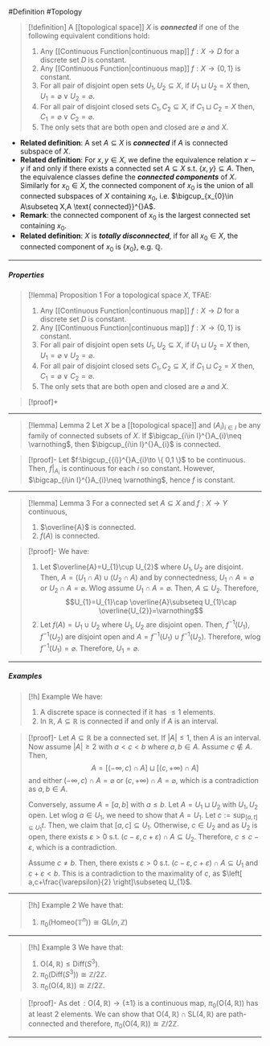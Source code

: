 #Definition #Topology 

> [!definition]
> A [[topological space]] $X$ is ***connected*** if one of the following equivalent conditions hold:
> 1. Any [[Continuous Function|continuous map]] $f:X\to D$ for a discrete set $D$ is constant.
> 2. Any [[Continuous Function|continuous map]] $f:X\to \{ 0,1 \}$ is constant.
> 4. For all pair of disjoint open sets $U_{1},U_{2}\subseteq X$, if $U_{1}\sqcup U_{2}=X$ then, $U_{1}=\varnothing\lor U_{2}=\varnothing$.
> 5. For all pair of disjoint closed sets $C_{1},C_{2}\subseteq X$, if $C_{1}\sqcup C_{2}=X$ then, $C_{1}=\varnothing\lor C_{2}=\varnothing$.
> 6. The only sets that are both open and closed are $\varnothing$ and $X$.
- **Related definition**: A set $A\subseteq X$ is ***connected*** if $A$ is connected subspace of $X$. 
- **Related definition**: For $x,y\in X$, we define the equivalence relation $x\sim y$ if and only if there exists a connected set $A\subseteq X$ s.t. $\{ x,y \}\subseteq A$. Then, the equivalence classes define the ***connected components*** of $X$. Similarly for $x_{0}\in X$, the connected component of $x_{0}$ is the union of all connected subspaces of $X$ containing $x_{0}$, i.e. $\bigcup_{x_{0}\in A\subseteq X,A \text{ connected}}^{}A$.
- **Remark**: the connected component of $x_{0}$ is the largest connected set containing $x_{0}$.
- **Related definition**: $X$ is ***totally disconnected***, if for all $x_{0}\in X$, the connected component of $x_{0}$ is $\{ x_{0} \}$, e.g. $\mathbb{Q}$.
---
##### Properties

> [!lemma] Proposition 1
> For a topological space $X$, TFAE:
> 1. Any [[Continuous Function|continuous map]] $f:X\to D$ for a discrete set $D$ is constant.
> 2. Any [[Continuous Function|continuous map]] $f:X\to \{ 0,1 \}$ is constant.
> 4. For all pair of disjoint open sets $U_{1},U_{2}\subseteq X$, if $U_{1}\sqcup U_{2}=X$ then, $U_{1}=\varnothing\lor U_{2}=\varnothing$.
> 5. For all pair of disjoint closed sets $C_{1},C_{2}\subseteq X$, if $C_{1}\sqcup C_{2}=X$ then, $C_{1}=\varnothing\lor C_{2}=\varnothing$.
> 5. The only sets that are both open and closed are $\varnothing$ and $X$.

> [!proof]+
> 
---
> [!lemma] Lemma 2
> Let $X$ be a [[topological space]] and $(A_{i})_{i\in I}$ be any family of connected subsets of $X$. If $\bigcap_{i\in I}^{}A_{i}\neq \varnothing$, then $\bigcup_{i\in I}^{}A_{i}$ is connected.

> [!proof]-
> Let $f:\bigcup_{{i}}^{}A_{i}\to \{ 0,1 \}$ to be continuous. Then, $f|_{A_{i}}$ is continuous for each $i$ so constant. However, $\bigcap_{i\in I}^{}A_{i}\neq \varnothing$, hence $f$ is constant.
---

> [!lemma] Lemma 3
> For a connected set $A\subseteq X$ and $f:X\to Y$ continuous, 
> 1. $\overline{A}$ is connected.
> 2. $f(A)$ is connected.

> [!proof]-
> We have: 
> 1. Let $\overline{A}=U_{1}\cup U_{2}$ where $U_{1},U_{2}$ are disjoint. Then, $A=(U_{1}\cap A)\cup(U_{2}\cap A)$ and by connectedness, $U_{1}\cap A=\varnothing$ or $U_{2}\cap A=\varnothing$. Wlog assume $U_{1}\cap A=\varnothing$. Then, $A\subseteq U_{2}$. Therefore, $$U_{1}=U_{1}\cap \overline{A}\subseteq U_{1}\cap \overline{U_{2}}=\varnothing$$
> 2. Let $f(A)=U_{1}\cup U_{2}$ where $U_{1},U_{2}$ are disjoint open. Then, $f^{-1}(U_{1}),f^{-1}(U_{2})$ are disjoint open and $A=f^{-1}(U_{1})\cup f^{-1}(U_{2})$. Therefore, wlog $f^{-1}(U_{1})=\varnothing$. Therefore, $U_{1}=\varnothing$.

---
##### Examples
> [!h] Example
> We have: 
> 1. A discrete space is connected if it has $\leq 1$ elements.
> 2. In $\mathbb{R}$, $A\subseteq \mathbb{R}$ is connected if and only if $A$ is an interval.

> [!proof]-
> Let $A\subseteq \mathbb{R}$ be a connected set. If $\left| A \right|\leq 1$, then $A$ is an interval. Now assume $\left| A \right|\geq 2$ with $a<c<b$ where $a,b\in A$. Assume $c\notin A$. Then, $$A=[(-\infty,c)\cap A]\sqcup[(c,+\infty)\cap A]$$and either $(-\infty,c)\cap A=\varnothing$ or  $(c,+\infty)\cap A=\varnothing$, which is a contradiction as $a,b\in A$.
> 
> Conversely, assume $A=[a,b]$ with $a\leq b$. Let $A=U_{1}\sqcup U_{2}$ with $U_{1},U_{2}$ open. Let wlog $a\in U_{1}$, we need to show that $A=U_{1}$. Let $c:=\sup_{{[a,t]\subseteq U_{1}}} t$. Then, we claim that $[a,c]\subseteq U_{1}$. Otherwise, $c\in U_{2}$ and as $U_{2}$ is open, there exists $\varepsilon>0$ s.t. $(c-\varepsilon,c+\varepsilon)\cap A\subseteq U_{2}$. Therefore, $c\leq c-\varepsilon$, which is a contradiction.
> 
> Assume $c\neq b$. Then, there exists $\varepsilon>0$ s.t. $(c-\varepsilon,c+\varepsilon)\cap A\subseteq U_{1}$ and $c+\varepsilon<b$. This is a contradiction to the maximality of $c$, as $\left[ a,c+\frac{\varepsilon}{2} \right]\subseteq U_{1}$. 
---
> [!h] Example 2
> We have that: 
> 1. $\pi_{0}(\text{Homeo}(\mathbb{T}^{n}))\cong\text{GL}(n,\mathbb{Z})$
---
> [!h] Example 3
> We have that: 
> 1. $\text{O}(4,\mathbb{R})\leq \text{Diff}(S^3)$.
> 2. $\pi_{0}(\text{Diff}(S^3))\cong \mathbb{Z} / 2\mathbb{Z}$.
> 3. $\pi_{0}(\text{O}(4,\mathbb{R}))\cong \mathbb{Z} / 2\mathbb{Z}$.

> [!proof]-
> As $\det:\text{O}(4,\mathbb{R})\to \{ \pm 1 \}$ is a continuous map, $\pi_{0}(\text{O}(4,\mathbb{R}))$ has at least 2 elements. We can show that $\text{O}(4,\mathbb{R})\cap \text{SL}(4,\mathbb{R})$ are path-connected and therefore, $\pi_{0}(\text{O}(4,\mathbb{R}))\cong \mathbb{Z} / 2\mathbb{Z}$.
---
